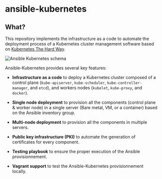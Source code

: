 # ansible-kubernetes

## What?

This repository implements the infrastructure as a code to automate the deployment process of a Kubernetes cluster management software based on [Kubernetes The Hard Way](https://github.com/kelseyhightower/kubernetes-the-hard-way).

![Ansible Kubernetes schema](./docs/img/ansible-kubernetes-schema.png)

Ansible-Kubernetes provides several key features:

* **Infrastructure as a code** to deploy a Kubernetes cluster composed of a control plane (`kube-apiserver`, `kube-scheduler`, `kube-controller-manager`, and `etcd`), and workers nodes (`kubelet`, `kube-proxy`, and `docker`).

* **Single node deployment** to provision all the components (control plane & worker node) in a single server (Bare metal, VM, or a container) based on the Ansible inventory group.

* **Multi-node deployment** to provision all the components in multiple servers.

* **Public key infrastructure (PKI)** to automate the generation of certificates for every component.

* **Testing playbook** to ensure the proper execution of the Ansible provisionnement.

* **Vagrant support** to test the Ansible-Kubernetes provisionnement locally.
